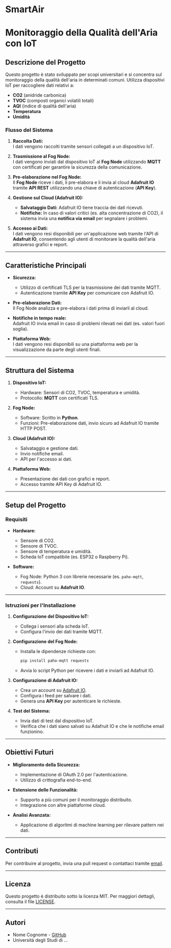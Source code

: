 # SmartAir
# **Monitoraggio della Qualità dell'Aria con IoT**

## **Descrizione del Progetto**
Questo progetto è stato sviluppato per scopi universitari e si concentra sul monitoraggio della qualità dell'aria in determinati comuni. Utilizza dispositivi IoT per raccogliere dati relativi a:

- **CO2** (anidride carbonica)  
- **TVOC** (composti organici volatili totali)  
- **AQI** (indice di qualità dell'aria)  
- **Temperatura**  
- **Umidità**

### **Flusso del Sistema**
1. **Raccolta Dati:**  
   I dati vengono raccolti tramite sensori collegati a un dispositivo IoT.

2. **Trasmissione al Fog Node:**  
   I dati vengono inviati dal dispositivo IoT al **Fog Node** utilizzando **MQTT** con certificati per garantire la sicurezza della comunicazione.

3. **Pre-elaborazione nel Fog Node:**  
   Il **Fog Node** riceve i dati, li pre-elabora e li invia al cloud **Adafruit IO** tramite **API REST** utilizzando una chiave di autenticazione (**API Key**).

4. **Gestione sul Cloud (Adafruit IO):**  
   - **Salvataggio Dati:** Adafruit IO tiene traccia dei dati ricevuti.  
   - **Notifiche:** In caso di valori critici (es. alta concentrazione di CO2), il sistema invia una **notifica via email** per segnalare i problemi.  

5. **Accesso ai Dati:**  
   I dati vengono resi disponibili per un'applicazione web tramite l'API di **Adafruit IO**, consentendo agli utenti di monitorare la qualità dell'aria attraverso grafici e report.

---

## **Caratteristiche Principali**
- **Sicurezza:**  
  - Utilizzo di certificati TLS per la trasmissione dei dati tramite MQTT.  
  - Autenticazione tramite **API Key** per comunicare con Adafruit IO.

- **Pre-elaborazione Dati:**  
  Il Fog Node analizza e pre-elabora i dati prima di inviarli al cloud.

- **Notifiche in tempo reale:**  
  Adafruit IO invia email in caso di problemi rilevati nei dati (es. valori fuori soglia).

- **Piattaforma Web:**  
  I dati vengono resi disponibili su una piattaforma web per la visualizzazione da parte degli utenti finali.

---

## **Struttura del Sistema**
1. **Dispositivo IoT:**  
   - Hardware: Sensori di CO2, TVOC, temperatura e umidità.  
   - Protocollo: **MQTT** con certificati TLS.  

2. **Fog Node:**  
   - Software: Scritto in **Python**.  
   - Funzioni: Pre-elaborazione dati, invio sicuro ad Adafruit IO tramite HTTP POST.

3. **Cloud (Adafruit IO):**  
   - Salvataggio e gestione dati.  
   - Invio notifiche email.  
   - API per l'accesso ai dati.

4. **Piattaforma Web:**  
   - Presentazione dei dati con grafici e report.  
   - Accesso tramite API Key di Adafruit IO.

---

## **Setup del Progetto**

### **Requisiti**
- **Hardware:**  
  - Sensore di CO2.  
  - Sensore di TVOC.  
  - Sensore di temperatura e umidità.  
  - Scheda IoT compatibile (es. ESP32 o Raspberry Pi).  

- **Software:**  
  - Fog Node: Python 3 con librerie necessarie (es. `paho-mqtt`, `requests`).  
  - Cloud: Account su **Adafruit IO**.  

---

### **Istruzioni per l'Installazione**
1. **Configurazione del Dispositivo IoT:**  
   - Collega i sensori alla scheda IoT.  
   - Configura l'invio dei dati tramite MQTT.

2. **Configurazione del Fog Node:**  
   - Installa le dipendenze richieste con:  
     ```bash
     pip install paho-mqtt requests
     ```
   - Avvia lo script Python per ricevere i dati e inviarli ad Adafruit IO.

3. **Configurazione di Adafruit IO:**  
   - Crea un account su [Adafruit IO](https://io.adafruit.com/).  
   - Configura i feed per salvare i dati.  
   - Genera una **API Key** per autenticare le richieste.  

4. **Test del Sistema:**  
   - Invia dati di test dal dispositivo IoT.  
   - Verifica che i dati siano salvati su Adafruit IO e che le notifiche email funzionino.

---

## **Obiettivi Futuri**
- **Miglioramento della Sicurezza:**  
  - Implementazione di OAuth 2.0 per l'autenticazione.  
  - Utilizzo di crittografia end-to-end.

- **Estensione delle Funzionalità:**  
  - Supporto a più comuni per il monitoraggio distribuito.  
  - Integrazione con altre piattaforme cloud.  

- **Analisi Avanzata:**  
  - Applicazione di algoritmi di machine learning per rilevare pattern nei dati.  

---

## **Contributi**
Per contribuire al progetto, invia una pull request o contattaci tramite [email](mailto:tuoemail@example.com).

---

## **Licenza**
Questo progetto è distribuito sotto la licenza MIT. Per maggiori dettagli, consulta il file [LICENSE](./LICENSE).

---

## **Autori**
- Nome Cognome - [GitHub](https://github.com/tuousername)  
- Università degli Studi di ...

